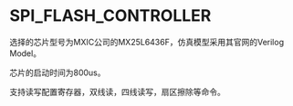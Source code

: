 # SPI_FLASH_CONTROLLER
选择的芯片型号为MXIC公司的MX25L6436F，仿真模型采用其官网的Verilog Model。

芯片的启动时间为800us。

支持读写配置寄存器，双线读，四线读写，扇区擦除等命令。
